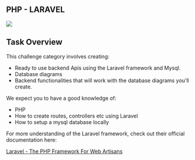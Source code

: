 ## PHP - LARAVEL
<img src="https://cloudonhire.com/wp-content/uploads/2020/01/Laravel_Framework-copy.png">

## Task Overview
This challenge category involves creating:
- Ready to use backend Apis using the Laravel framework and Mysql.
- Database diagrams
- Backend functionalities that will work with the database diagrams you’ll create.
 
We expect you to have a good knowledge of:
- PHP
- How to create routes, controllers etc using Laravel
- How to setup a mysql database locally

For more understanding of the Laravel framework, check out their official documentation here: 

[Laravel - The PHP Framework For Web Artisans](https://laravel.com/docs/9.x)
